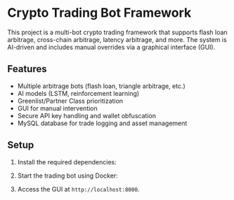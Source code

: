 # Crypto Trading Bot Framework

This project is a multi-bot crypto trading framework that supports flash loan arbitrage, cross-chain arbitrage, latency arbitrage, and more. The system is AI-driven and includes manual overrides via a graphical interface (GUI).

## Features
- Multiple arbitrage bots (flash loan, triangle arbitrage, etc.)
- AI models (LSTM, reinforcement learning)
- Greenlist/Partner Class prioritization
- GUI for manual intervention
- Secure API key handling and wallet obfuscation
- MySQL database for trade logging and asset management

## Setup

1. Install the required dependencies:


2. Start the trading bot using Docker:



3. Access the GUI at `http://localhost:8000`.



